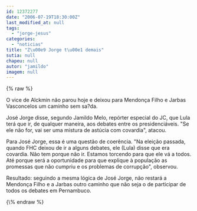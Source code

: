 ```yaml
---
id: 12372277
date: "2006-07-19T18:30:00Z"
last_modified_at: null
tags:
  - "jorge-jesus"
categories:
  - "noticias"
title: "Z\u00e9 Jorge t\u00e1 demais"
sutia: null
chapeu: null
autor: "jamildo"
imagem: null
---
```

{\% raw %}
<p>O vice de Alckmin n&atilde;o parou hoje e deixou para Mendon&ccedil;a Filho e Jarbas Vasconcelos um caminho sem sa?da.</p>
<p>Jos&eacute; Jorge disse, segundo Jamildo Melo, rep&oacute;rter especial do JC, que Lula ter&aacute; que ir, de qualquer maneira, aos debates entre os presidenci&aacute;veis. "Se ele n&atilde;o for, vai ser uma mistura de ast&uacute;cia com covardia", atacou.</p>
<p>Para Jos&eacute; Jorge, essa &eacute; uma quest&atilde;o de coer&ecirc;ncia. "Na elei&ccedil;&atilde;o passada, quando FHC deixou de ir a alguns debates, ele (Lula) disse que era covardia. N&atilde;o tem porque n&atilde;o ir. Estamos torcendo para que ele v&aacute; a todos. At&eacute; porque ser&aacute; a oportunidade para que explique &agrave; popula&ccedil;&atilde;o as promessas que n&atilde;o cumpriu e os problemas de corrup&ccedil;&atilde;o", observou.</p>
<p>Resultado: seguindo a mesma l&oacute;gica de Jos&eacute; Jorge, n&atilde;o restar&aacute; a Mendon&ccedil;a Filho e a Jarbas outro caminho que n&atilde;o seja o de participar de todos os debates em Pernambuco.</p>
{\% endraw %}